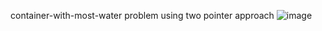 container-with-most-water problem using two pointer approach
![image](https://github.com/lingeshwaran05/30Daysofcode/assets/76167753/e0e9d02f-c54b-484e-a8be-14fd68814a18)
